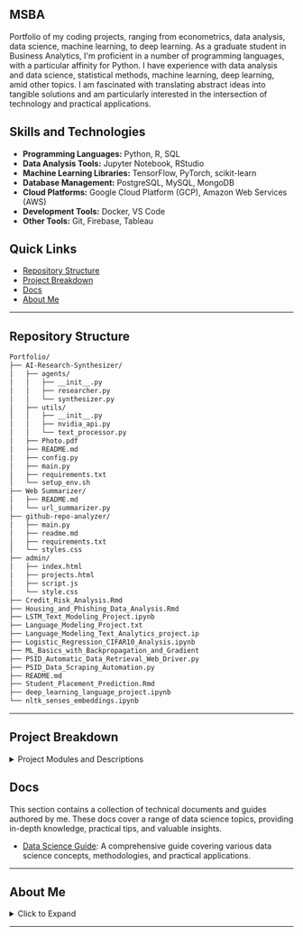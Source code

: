 MSBA
----

Portfolio of my coding projects, ranging from econometrics, data analysis, data science, machine learning, to deep learning. As a graduate student in Business Analytics, I'm proficient in a number of programming languages, with a particular affinity for Python. I have experience with data analysis and data science, statistical methods, machine learning, deep learning, amid other topics. I am fascinated with translating abstract ideas into tangible solutions and am particularly interested in the intersection of technology and practical applications.

## Skills and Technologies

- **Programming Languages:** Python, R, SQL
- **Data Analysis Tools:** Jupyter Notebook, RStudio
- **Machine Learning Libraries:** TensorFlow, PyTorch, scikit-learn
- **Database Management:** PostgreSQL, MySQL, MongoDB
- **Cloud Platforms:** Google Cloud Platform (GCP), Amazon Web Services (AWS)
- **Development Tools:** Docker, VS Code
- **Other Tools:** Git, Firebase, Tableau

  
## Quick Links

- [Repository Structure](#repository-structure)
- [Project Breakdown](#project-breakdown)
- [Docs](#docs)
- [About Me](#about-me)

---

##  Repository Structure

```sh
Portfolio/
├── AI-Research-Synthesizer/
│   ├── agents/
│   │   ├── __init__.py
│   │   ├── researcher.py
│   │   └── synthesizer.py
│   ├── utils/
│   │   ├── __init__.py
│   │   ├── nvidia_api.py
│   │   └── text_processor.py
│   ├── Photo.pdf
│   ├── README.md
│   ├── config.py
│   ├── main.py
│   ├── requirements.txt
│   └── setup_env.sh
├── Web Summarizer/
│   ├── README.md
│   └── url_summarizer.py
├── github-repo-analyzer/
│   ├── main.py
│   ├── readme.md
│   ├── requirements.txt
│   └── styles.css
├── admin/
│   ├── index.html
│   ├── projects.html
│   ├── script.js
│   └── style.css
├── Credit_Risk_Analysis.Rmd
├── Housing_and_Phishing_Data_Analysis.Rmd
├── LSTM_Text_Modeling_Project.ipynb
├── Language_Modeling_Project.txt
├── Language_Modeling_Text_Analytics_project.ip
├── Logistic_Regression_CIFAR10_Analysis.ipynb
├── ML_Basics_with_Backpropagation_and_Gradient
├── PSID_Automatic_Data_Retrieval_Web_Driver.py
├── PSID_Data_Scraping_Automation.py
├── README.md
├── Student_Placement_Prediction.Rmd
├── deep_learning_language_project.ipynb
└── nltk_senses_embeddings.ipynb
```

---

## Project Breakdown

<details closed><summary>Project Modules and Descriptions</summary>

| File | Summary |
| --- | --- |
| [github-repo-analyzer](https://github.com/stochastic-sisyphus/Portfolio/tree/main/github-repo-analyzer) | A tool for analyzing GitHub repositories starred by a specific user. It provides insights such as language distribution, star growth over time, and interesting repositories based on various metrics. |
| [Web Summarizer](https://github.com/stochastic-sisyphus/Portfolio/tree/main/Web%20Summarizer) | A Python tool for summarizing content from multiple URLs using OpenAI API. Handles 403 errors with rotating user agents. || [deep_learning_language_project.ipynb](https://github.com/stochastic-sisyphus/Portfolio/blob/main/deep_learning_language_project.ipynb) | Jupyter Notebook for a deep learning project focusing on language. |
| [ML_Basics_with_Backpropagation_and_Gradient_Descent.ipynb](https://github.com/stochastic-sisyphus/Portfolio/blob/main/ML_Basics_with_Backpropagation_and_Gradient_Descent.ipynb) | Jupyter Notebook covering the basics of machine learning, backpropagation, and gradient descent. |
| [nltk_senses_embeddings.ipynb](https://github.com/stochastic-sisyphus/Portfolio/blob/main/nltk_senses_embeddings.ipynb) | Jupyter Notebook for working with embeddings in natural language processing using the NLTK library. |
| [Housing_and_Phishing_Data_Analysis.Rmd](https://github.com/stochastic-sisyphus/Portfolio/blob/main/Housing_and_Phishing_Data_Analysis.Rmd) | R Markdown file for analyzing housing and phishing data. |
| [Logistic_Regression_CIFAR10_Analysis.ipynb](https://github.com/stochastic-sisyphus/Portfolio/blob/main/Logistic_Regression_CIFAR10_Analysis.ipynb) | Jupyter Notebook for analyzing the CIFAR-10 dataset using logistic regression. |
| [Language_Modeling_Text_Analytics_project.ipynb](https://github.com/stochastic-sisyphus/Portfolio/blob/main/Language_Modeling_Text_Analytics_project.ipynb) | Jupyter Notebook for a text analytics project focused on language modeling. |
| [PSID_Data_Scraping_Automation.py](https://github.com/stochastic-sisyphus/Portfolio/blob/main/PSID_Data_Scraping_Automation.py) | Python script for automating scraping PSID data. |
| [Credit_Risk_Analysis.Rmd](https://github.com/stochastic-sisyphus/Portfolio/blob/main/Credit_Risk_Analysis.Rmd) | R Markdown file for analyzing credit risk. |
| [LSTM_Text_Modeling_Project.ipynb](https://github.com/stochastic-sisyphus/Portfolio/blob/main/LSTM_Text_Modeling_Project.ipynb) | Jupyter Notebook for text modeling using LSTM (Long Short-Term Memory) neural networks. |
| [Student_Placement_Prediction.Rmd](https://github.com/stochastic-sisyphus/Portfolio/blob/main/Student_Placement_Prediction.Rmd) | R Markdown file for predicting student placements. |
| [PSID_Automatic_Data_Retrieval_Web_Driver.py](https://github.com/stochastic-sisyphus/Portfolio/blob/main/PSID_Automatic_Data_Retrieval_Web_Driver.py) | Python script for automatic data retrieval using a web driver for the Panel Study of Income Dynamics (PSID). |
| [AI-Research-Synthesizer/main.py](https://github.com/stochastic-sisyphus/Portfolio/blob/main/AI-Research-Synthesizer/main.py) | Main Python script for the AI Research Synthesizer project. |
| [AI-Research-Synthesizer/README.md](https://github.com/stochastic-sisyphus/Portfolio/blob/main/AI-Research-Synthesizer/README.md) | README file for the AI Research Synthesizer project. |
| [AI-Research-Synthesizer/config.py](https://github.com/stochastic-sisyphus/Portfolio/blob/main/AI-Research-Synthesizer/config.py) | Configuration settings for the AI Research Synthesizer project. |
| [AI-Research-Synthesizer/requirements.txt](https://github.com/stochastic-sisyphus/Portfolio/blob/main/AI-Research-Synthesizer/requirements.txt) | Requirements file for the AI Research Synthesizer project. |
| [AI-Research-Synthesizer/setup_env.sh](https://github.com/stochastic-sisyphus/Portfolio/blob/main/AI-Research-Synthesizer/setup_env.sh) | Environment setup script for the AI Research Synthesizer project. |
| [AI-Research-Synthesizer/agents/researcher.py](https://github.com/stochastic-sisyphus/Portfolio/blob/main/AI-Research-Synthesizer/agents/researcher.py) | Researcher agent for gathering research papers. |
| [AI-Research-Synthesizer/agents/synthesizer.py](https://github.com/stochastic-sisyphus/Portfolio/blob/main/AI-Research-Synthesizer/agents/synthesizer.py) | Synthesizer agent for extracting insights from research papers. |
| [AI-Research-Synthesizer/utils/nvidia_api.py](https://github.com/stochastic-sisyphus/Portfolio/blob/main/AI-Research-Synthesizer/utils/nvidia_api.py) | Utility functions for interacting with Nvidia API. |
| [AI-Research-Synthesizer/utils/text_processor.py](https://github.com/stochastic-sisyphus/Portfolio/blob/main/AI-Research-Synthesizer/utils/text_processor.py) | Utility functions for processing text. |
| [Docs/Data Science Guide.pdf](https://github.com/stochastic-sisyphus/Portfolio/blob/main/Docs/Data%20Science%20Guide%20.pdf) | A comprehensive guide covering various data science concepts, methodologies, and practical applications. |


</details>


## Docs

This section contains a collection of technical documents and guides authored by me. These docs cover a range of data science topics, providing in-depth knowledge, practical tips, and valuable insights.

- [Data Science Guide](https://github.com/stochastic-sisyphus/Portfolio/blob/main/Docs/Data%20Science%20Guide%20.pdf): A comprehensive guide covering various data science concepts, methodologies, and practical applications.

---

## About Me

<details closed><summary>Click to Expand</summary>
	
<div class="badge-base LI-profile-badge" data-locale="en_US" data-size="medium" data-theme="dark" data-type="VERTICAL" data-vanity="vanessa-b-189958196" data-version="v1"><a class="badge-base__link LI-simple-link" href="https://www.linkedin.com/in/vanessa-b-189958196?trk=profile-badge">Vanessa B.</a></div>
</details>

---

